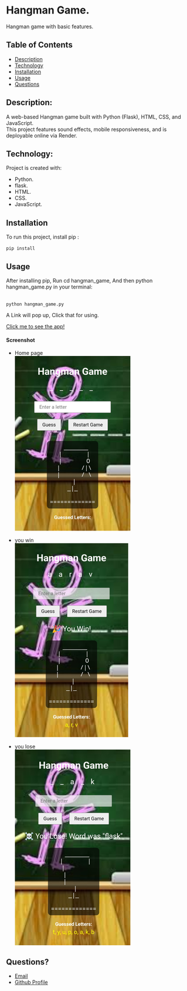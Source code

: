 # Hangman Game.
Hangman game with basic features.

## Table of Contents

- [Description](#description)
- [Technology](#Technology)
- [Installation](#Installation)
- [Usage](#usage)
- [Questions](#question)

## Description:

A web-based Hangman game built with Python (Flask), HTML, CSS, and JavaScript.  
This project features sound effects, mobile responsiveness, and is deployable online via Render.

## Technology:

Project is created with:

- Python.
- flask.
- HTML.
- CSS.
- JavaScript.

## Installation

To run this project, install pip :

```
pip install

```

## Usage

After installing pip, Run cd hangman_game, And then python hangman_game.py in your terminal:

```

python hangman_game.py

```
A Link will pop up, Click that for using.

[Click me to see the app!](https://hangman-game-22qi.onrender.com)

#### Screenshot

- Home page <br>
![Screenshot](https://github.com/Aarav619/Hangman_Game/blob/main/static/screenshots/home%20page.png?raw=true)

- you win <br>
![Screenshot](https://github.com/Aarav619/Hangman_Game/blob/main/static/screenshots/you%20win.png?raw=true)

- you lose <br>
![Screenschot](https://github.com/Aarav619/Hangman_Game/blob/main/static/screenshots/you%20lose.png?raw=true)


## Questions?

- [Email](aaravraj619.ar@gmail.com)
- [Github Profile](https://github.com/Aarav619)
